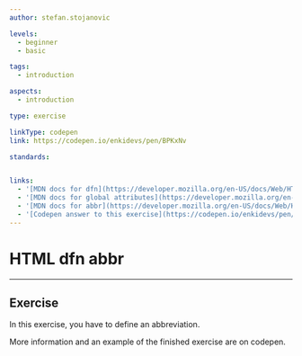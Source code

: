 ```yaml
---
author: stefan.stojanovic

levels:
  - beginner
  - basic

tags:
  - introduction

aspects:
  - introduction

type: exercise

linkType: codepen
link: https://codepen.io/enkidevs/pen/BPKxNv

standards:


links:
  - '[MDN docs for dfn](https://developer.mozilla.org/en-US/docs/Web/HTML/Element/dfn){website}'
  - '[MDN docs for global attributes](https://developer.mozilla.org/en-US/docs/Web/HTML/Global_attributes){website}'
  - '[MDN docs for abbr](https://developer.mozilla.org/en-US/docs/Web/HTML/Element/abbr){website}'
  - '[Codepen answer to this exercise](https://codepen.io/enkidevs/pen/NBNYVo?editors=0100){website}'
---
```

# HTML dfn abbr
---

## Exercise
In this exercise, you have to define an abbreviation.

More information and an example of the finished exercise are on codepen.

